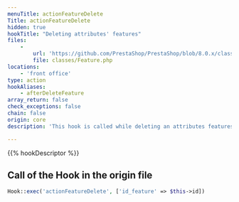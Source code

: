 ```yaml
---
menuTitle: actionFeatureDelete
Title: actionFeatureDelete
hidden: true
hookTitle: "Deleting attributes' features"
files:
    -
        url: 'https://github.com/PrestaShop/PrestaShop/blob/8.0.x/classes/Feature.php'
        file: classes/Feature.php
locations:
    - 'front office'
type: action
hookAliases:
    - afterDeleteFeature
array_return: false
check_exceptions: false
chain: false
origin: core
description: 'This hook is called while deleting an attributes features'

---
```


{{% hookDescriptor %}}

## Call of the Hook in the origin file

```php
Hook::exec('actionFeatureDelete', ['id_feature' => $this->id])
```

